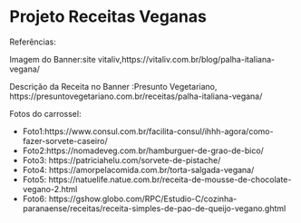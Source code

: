 <h1>Projeto Receitas Veganas</h1>

<p>Referências:</p>
<p> Imagem do  Banner:site vitaliv,https://vitaliv.com.br/blog/palha-italiana-vegana/ </p>

<p> Descrição da Receita no Banner :Presunto Vegetariano, https://presuntovegetariano.com.br/receitas/palha-italiana-vegana/ </p>

<p> Fotos do carrossel:</p>

<ul>
<li>Foto1:https://www.consul.com.br/facilita-consul/ihhh-agora/como-fazer-sorvete-caseiro/</li>
<li>Foto2:https://nomadeveg.com.br/hamburguer-de-grao-de-bico/</li>
<li>Foto3: https://patriciahelu.com/sorvete-de-pistache/</li>
<li>Foto4: https://amorpelacomida.com.br/torta-salgada-vegana/</li>
<li>Foto5: https://natuelife.natue.com.br/receita-de-mousse-de-chocolate-vegano-2.html</li>
<li>Foto6: https://gshow.globo.com/RPC/Estudio-C/cozinha-paranaense/receitas/receita-simples-de-pao-de-queijo-vegano.ghtml</li>
</ul>